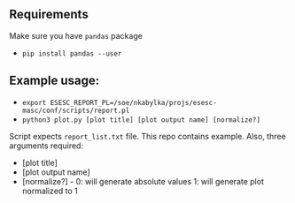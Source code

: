 ## Requirements
Make sure you have `pandas` package

* `pip install pandas --user`

## Example usage:
* `export ESESC_REPORT_PL=/soe/nkabylka/projs/esesc-masc/conf/scripts/report.pl`
* `python3 plot.py [plot title] [plot output name] [normalize?]`

Script expects `report_list.txt` file. This repo contains example. Also, three arguments required:
* [plot title]
* [plot output name]
* [normalize?] - 0: will generate absolute values 1: will generate plot normalized to 1

